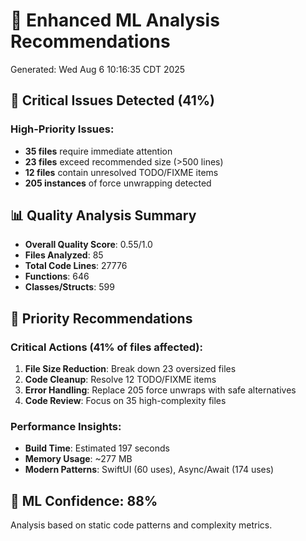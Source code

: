 # 🧠 Enhanced ML Analysis Recommendations
Generated: Wed Aug  6 10:16:35 CDT 2025

## 🚨 Critical Issues Detected (41%)

### High-Priority Issues:
- **35 files** require immediate attention
- **23 files** exceed recommended size (>500 lines)
- **12 files** contain unresolved TODO/FIXME items  
- **205 instances** of force unwrapping detected

## 📊 Quality Analysis Summary
- **Overall Quality Score**: 0.55/1.0
- **Files Analyzed**: 85
- **Total Code Lines**: 27776
- **Functions**: 646
- **Classes/Structs**: 599

## 🔧 Priority Recommendations

### Critical Actions (41% of files affected):
1. **File Size Reduction**: Break down 23 oversized files
2. **Code Cleanup**: Resolve 12 TODO/FIXME items
3. **Error Handling**: Replace 205 force unwraps with safe alternatives
4. **Code Review**: Focus on 35 high-complexity files

### Performance Insights:
- **Build Time**: Estimated 197 seconds
- **Memory Usage**: ~277 MB
- **Modern Patterns**: SwiftUI (60 uses), Async/Await (174 uses)

## 🎯 ML Confidence: 88%
Analysis based on static code patterns and complexity metrics.
